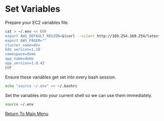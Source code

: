 # Set Variables

Prepare your EC2 variables file.

```bash
cat > ~/.env << EOF
export AWS_DEFAULT_REGION=$(curl --silent http://169.254.169.254/latest/meta-data/placement/region)
export AWS_PAGER=""
cluster_name=dev
k8s_version=1.18
namespace=demo
app_name=demo
app_version=1.0.42
EOF
```

Ensure these variables get set into every bash session.

```bash
echo "source ~/.env" >> ~/.bashrc
```

Set the variables into your current shell so we can use them immediately.

```bash
source ~/.env
```

[Return To Main Menu](../README.md)
